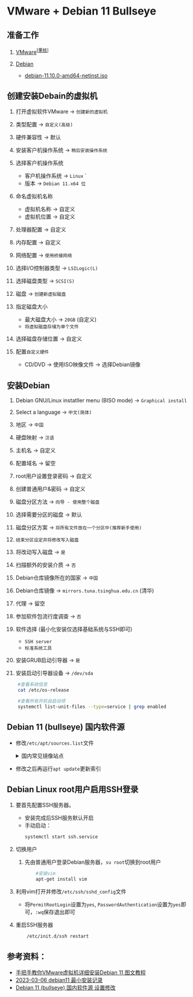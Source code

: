 # VMware + Debian 11 Bullseye

## 准备工作

1. [VMware](https://www.vmware.com/cn/products/workstation-pro.html)<sup>[[果核](https://www.ghxi.com/?s=VMware)]</sup>

2. [Debian](https://www.debian.org/download)
    - [debian-11.10.0-amd64-netinst.iso](https://cdimage.debian.org/cdimage/archive/11.10.0/amd64/iso-cd/)

## 创建安装Debain的虚拟机

1. 打开虚拟软件VMware -> `创建新的虚拟机`

2. 类型配置 -> `自定义(高级)`

3. 硬件兼容性 -> 默认

4. 安装客户机操作系统 -> `稍后安装操作系统`

5. 选择客户机操作系统
   - 客户机操作系统 -> `Linux` ` 
   - 版本 -> `Debian 11.x64 位`
  
6. 命名虚拟机名称
   - 虚拟机名称 -> 自定义
   - 虚拟机位置 -> 自定义
  
7. 处理器配置 -> 自定义

8. 内存配置 -> 自定义

9. 网络配置 -> `使用桥接网络`

10. 选择I/O控制器类型 -> `LSILogic(L)`

11. 选择磁盘类型 -> `SCSI(S)`

12. 磁盘 -> `创建新虚拟磁盘`

13. 指定磁盘大小
    - 最大磁盘大小 -> `20GB` (自定义)
    - `将虚拟磁盘存储为单个文件`    
  
14. 选择磁盘存储位置 -> 自定义

15. 配置`自定义硬件`
    - CD/DVD -> 使用ISO映像文件 -> 选择Debian镜像
        
## 安装Debian

1. Debian GNU/Linux instatller menu (BISO mode) -> `Graphical install`

2. Select a language -> `中文(简体)`

3. 地区 -> `中国`
   
4. 硬盘映射 -> `汉语`

5. 主机名 -> 自定义

6. 配置域名 -> 留空

7. root用户设置登录密码 -> 自定义
 
8. 创建普通用户&密码 -> 自定义

9. 磁盘分区方法 -> `向导 - 使用整个磁盘`

10. 选择需要分区的磁盘 -> 默认

11. 磁盘分区方案 -> `将所有文件放在一个分区中(推荐新手使用)`

12. `结束分区设定并将修改写入磁盘`

13. 将改动写入磁盘 -> `是`

14. 扫描额外的安装介质 -> `否`

15. Debian仓库镜像所在的国家 -> `中国`

16. Debian仓库镜像 -> `mirrors.tuna.tsinghua.edu.cn` (清华)

17. 代理 -> 留空

18. 参加软件包流行度调查 -> `否`

19. 软件选择 (最小化安装仅选择基础系统与SSH即可)
    - `SSH server`
    - `标准系统工具`
  
20. 安装GRUB启动引导器 -> `是`

21. 安装启动引导器设备 -> `/dev/sda`

```bash
    #查看系统信息
    cat /etc/os-release 

    #查看所有开机自启动项
    systemctl list-unit-files --type=service | grep enabled
```

## Debian 11 (bullseye) 国内软件源

- 修改`/etc/apt/sources.list`文件

    <details>

    <summary>国内常见镜像站点</summary>

    ```
    #阿里云镜像站 
    deb https://mirrors.aliyun.com/debian/ bullseye main non-free contrib
    deb-src https://mirrors.aliyun.com/debian/ bullseye main non-free contrib
    deb https://mirrors.aliyun.com/debian-security/ bullseye-security main
    deb-src https://mirrors.aliyun.com/debian-security/ bullseye-security main
    deb https://mirrors.aliyun.com/debian/ bullseye-updates main non-free contrib
    deb-src https://mirrors.aliyun.com/debian/ bullseye-updates main non-free contrib
    deb https://mirrors.aliyun.com/debian/ bullseye-backports main non-free contrib
    deb-src https://mirrors.aliyun.com/debian/ bullseye-backports main non-free contrib
    ```

    ```
    #清华大学镜像站
    deb https://mirrors.tuna.tsinghua.edu.cn/debian/ bullseye main contrib non-free
    deb-src https://mirrors.tuna.tsinghua.edu.cn/debian/ bullseye main contrib non-free
    deb https://mirrors.tuna.tsinghua.edu.cn/debian/ bullseye-updates main contrib non-free
    deb-src https://mirrors.tuna.tsinghua.edu.cn/debian/ bullseye-updates main contrib non-free
    deb https://mirrors.tuna.tsinghua.edu.cn/debian/ bullseye-backports main contrib non-free
    deb-src https://mirrors.tuna.tsinghua.edu.cn/debian/ bullseye-backports main contrib non-free
    deb https://mirrors.tuna.tsinghua.edu.cn/debian-security bullseye-security main contrib non-free
    deb-src https://mirrors.tuna.tsinghua.edu.cn/debian-security bullseye-security main contrib non-free
    ```

    ```
    #腾讯云镜像站
    deb https://mirrors.tuna.tsinghua.edu.cn/debian/ bullseye main contrib non-free
    deb-src https://mirrors.tuna.tsinghua.edu.cn/debian/ bullseye main contrib non-free
    deb https://mirrors.tuna.tsinghua.edu.cn/debian/ bullseye-updates main contrib non-free
    deb-src https://mirrors.tuna.tsinghua.edu.cn/debian/ bullseye-updates main contrib non-free
    deb https://mirrors.tuna.tsinghua.edu.cn/debian/ bullseye-backports main contrib non-free
    deb-src https://mirrors.tuna.tsinghua.edu.cn/debian/ bullseye-backports main contrib non-free
    deb https://mirrors.tuna.tsinghua.edu.cn/debian-security bullseye-security main contrib non-free
    deb-src https://mirrors.tuna.tsinghua.edu.cn/debian-security bullseye-security main contrib non-free
    ```

    ```
    #网易镜像站 
    deb https://mirrors.163.com/debian/ bullseye main non-free contrib
    deb-src https://mirrors.163.com/debian/ bullseye main non-free contrib
    deb https://mirrors.163.com/debian-security/ bullseye-security main
    deb-src https://mirrors.163.com/debian-security/ bullseye-security main
    deb https://mirrors.163.com/debian/ bullseye-updates main non-free contrib
    deb-src https://mirrors.163.com/debian/ bullseye-updates main non-free contrib
    deb https://mirrors.163.com/debian/ bullseye-backports main non-free contrib
    deb-src https://mirrors.163.com/debian/ bullseye-backports main non-free contrib
    ```

    ```
    #华为镜像站 
    deb https://mirrors.huaweicloud.com/debian/ bullseye main non-free contrib
    deb-src https://mirrors.huaweicloud.com/debian/ bullseye main non-free contrib
    deb https://mirrors.huaweicloud.com/debian-security/ bullseye-security main
    deb-src https://mirrors.huaweicloud.com/debian-security/ bullseye-security main
    deb https://mirrors.huaweicloud.com/debian/ bullseye-updates main non-free contrib
    deb-src https://mirrors.huaweicloud.com/debian/ bullseye-updates main non-free contrib
    deb https://mirrors.huaweicloud.com/debian/ bullseye-backports main non-free contrib
    deb-src https://mirrors.huaweicloud.com/debian/ bullseye-backports main non-free contrib
    ```

    <details>

- 修改之后再运行`apt update`更新索引

## Debian Linux root用户启用SSH登录

1. 要首先配置SSH服务器。
    - 安装完成后SSH服务默认开启
    - 手动启动：
        ```bash
        systemctl start ssh.service

        ```

2. 切换用户
    1. 先由普通用户登录Debian服务器，`su root`切换到root用户
        ```bash
            #安装vim
            apt-get install vim

        ```

3. 利用vim打开并修改`/etc/ssh/sshd_config`文件
    - 将`PermitRootLogin`设置为`yes`, `PasswordAuthentication`设置为`yes`即可，`:wq`保存退出即可

4. 重启SSH服务器
    ```bash
        /etc/init.d/ssh restart

    ```


## 参考资料：
- [手把手教你VMware虚拟机详细安装Debian 11 图文教程](https://blog.csdn.net/networkTalent/article/details/123375048)
- [2023-03-06 debian11 最小安装记录](https://blog.csdn.net/m0_38010621/article/details/129363462)
- [Debian 11 (bullseye) 国内软件源 设置修改](https://freeloong.top/article/471.html)